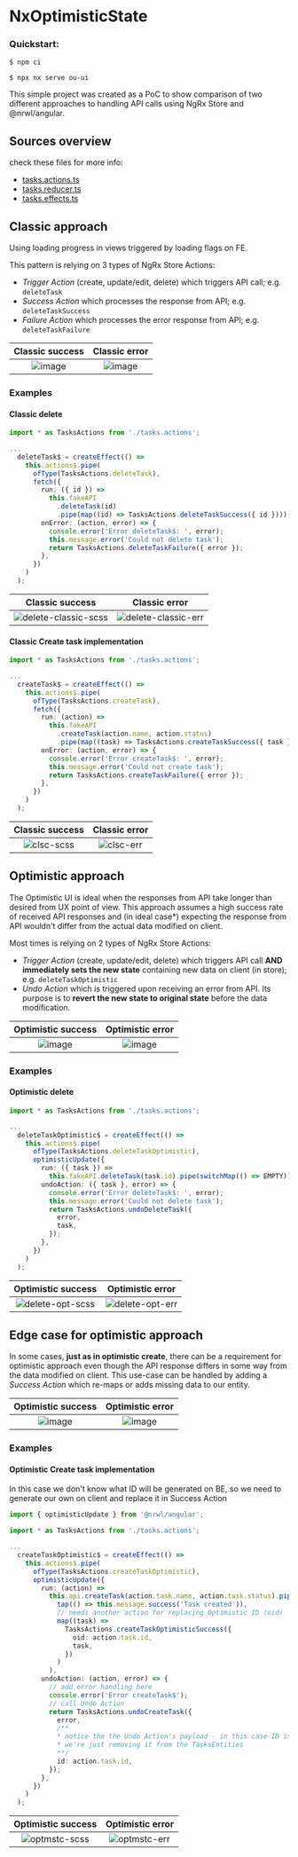 

# NxOptimisticState

### Quickstart:

`$ npm ci`

`$ npx nx serve ou-ui`

This simple project was created as a PoC to show comparison of two different approaches to handling API calls using NgRx Store and @nrwl/angular.


## Sources overview
check these files for more info:

- [tasks.actions.ts](https://github.com/mrkpks/nx-optimistic-state/blob/main/libs/tasks/src/lib/%2Bstate/tasks.actions.ts)
- [tasks.reducer.ts](https://github.com/mrkpks/nx-optimistic-state/blob/main/libs/tasks/src/lib/%2Bstate/tasks.reducer.ts)
- [tasks.effects.ts](https://github.com/mrkpks/nx-optimistic-state/blob/main/libs/tasks/src/lib/%2Bstate/tasks.effects.ts)

## Classic approach

Using loading progress in views triggered by loading flags on FE.

This pattern is relying on 3 types of NgRx Store Actions:
- *Trigger Action* (create, update/edit, delete) which triggers API call; e.g. `deleteTask`
- *Success Action* which processes the response from API; e.g. `deleteTaskSuccess`
- *Failure Action* which processes the error response from API;  e.g. `deleteTaskFailure`

Classic success            |  Classic error
:-------------------------:|:-------------------------:
![image](https://user-images.githubusercontent.com/15088626/151183748-8239e693-1d33-464a-a625-e28be8cf5284.png) |  ![image](https://user-images.githubusercontent.com/15088626/151183879-f6a30e87-0318-40bf-84cf-b274c2ebcc07.png)

### Examples

#### Classic delete

```ts
import * as TasksActions from './tasks.actions';

...
  deleteTask$ = createEffect(() =>
    this.actions$.pipe(
      ofType(TasksActions.deleteTask),
      fetch({
        run: ({ id }) =>
          this.fakeAPI
            .deleteTask(id)
            .pipe(map((id) => TasksActions.deleteTaskSuccess({ id }))),
        onError: (action, error) => {
          console.error('Error deleteTask$: ', error);
          this.message.error('Could not delete task');
          return TasksActions.deleteTaskFailure({ error });
        },
      })
    )
  );
```

Classic success            |  Classic error
:-------------------------:|:-------------------------:
![delete-classic-scss](https://user-images.githubusercontent.com/15088626/151186828-6258a100-208d-4957-9b1e-0ae89bafa1a9.gif) |  ![delete-classic-err](https://user-images.githubusercontent.com/15088626/151186851-5b58aeda-106c-40bc-8eee-465cff39bdee.gif)

#### Classic Create task implementation

```ts
import * as TasksActions from './tasks.actions';

...
  createTask$ = createEffect(() =>
    this.actions$.pipe(
      ofType(TasksActions.createTask),
      fetch({
        run: (action) =>
          this.fakeAPI
            .createTask(action.name, action.status)
            .pipe(map((task) => TasksActions.createTaskSuccess({ task }))),
        onError: (action, error) => {
          console.error('Error createTask$: ', error);
          this.message.error('Could not create task');
          return TasksActions.createTaskFailure({ error });
        },
      })
    )
  );
```

Classic success            |  Classic error
:-------------------------:|:-------------------------:
![clsc-scss](https://user-images.githubusercontent.com/15088626/151178163-51bf4811-8d7c-44b8-a393-e65380e77784.gif)  |  ![clsc-err](https://user-images.githubusercontent.com/15088626/151178180-747c46e7-36f9-42a8-8437-5af97919fa2f.gif)

## Optimistic approach

The Optimistic UI is ideal when the responses from API take longer than desired from UX point of view.
This approach assumes a high success rate of received API responses and (in ideal case*) expecting the response from API wouldn't differ from the actual data modified on client.

Most times is relying on 2 types of NgRx Store Actions:
- *Trigger Action* (create, update/edit, delete) which triggers API call **AND immediately sets the new state** containing new data on client (in store); e.g. `deleteTaskOptimistic`  
- *Undo Action* which is triggered upon receiving an error from API. Its purpose is to **revert the new state to original state** before the data modification.

Optimistic success            |  Optimistic error
:-------------------------:|:-------------------------:
![image](https://user-images.githubusercontent.com/15088626/151184041-1e977d20-bc5a-4c9d-8860-59913482408c.png) |  ![image](https://user-images.githubusercontent.com/15088626/151184114-cc0e7437-f2a9-4f6f-be78-a163ff23dea9.png)

### Examples

#### Optimistic delete

```ts
import * as TasksActions from './tasks.actions';

...
  deleteTaskOptimistic$ = createEffect(() =>
    this.actions$.pipe(
      ofType(TasksActions.deleteTaskOptimistic),
      optimisticUpdate({
        run: ({ task }) =>
          this.fakeAPI.deleteTask(task.id).pipe(switchMap(() => EMPTY)),
        undoAction: ({ task }, error) => {
          console.error('Error deleteTask$: ', error);
          this.message.error('Could not delete task');
          return TasksActions.undoDeleteTask({
            error,
            task,
          });
        },
      })
    )
  );
```

Optimistic success            |  Optimistic error
:-------------------------:|:-------------------------:
![delete-opt-scss](https://user-images.githubusercontent.com/15088626/151186939-8120d705-1375-43ac-9be6-f124b7720189.gif) |  ![delete-opt-err](https://user-images.githubusercontent.com/15088626/151186957-42401d51-96dc-4e31-ab27-e10b74b31010.gif)

## Edge case for optimistic approach

In some cases, **just as in optimistic create**, there can be a requirement for optimistic approach even though the API response differs in some way from the data modified on client.
This use-case can be handled by adding a *Success Action* which re-maps or adds missing data to our entity.

Optimistic success            |  Optimistic error
:-------------------------:|:-------------------------:
![image](https://user-images.githubusercontent.com/15088626/151184470-761b038c-ebcc-45df-851f-621fa0f6bff9.png) |  ![image](https://user-images.githubusercontent.com/15088626/151184553-32181893-5514-464c-930c-f531d38ecc29.png)

### Examples

#### Optimistic Create task implementation

In this case we don't know what ID will be generated on BE, so we need to generate our own on client and replace it in Success Action

```ts
import { optimisticUpdate } from '@nrwl/angular';

import * as TasksActions from './tasks.actions';

...
  createTaskOptimistic$ = createEffect(() =>
    this.actions$.pipe(
      ofType(TasksActions.createTaskOptimistic),
      optimisticUpdate({
        run: (action) =>
          this.api.createTask(action.task.name, action.task.status).pipe(
            tap(() => this.message.success('Task created')),
            // needs another action for replacing Optimistic ID (oid)
            map((task) =>
              TasksActions.createTaskOptimisticSuccess({
                oid: action.task.id,
                task,
              })
            )
          ),
        undoAction: (action, error) => {
          // add error handling here
          console.error('Error createTask$');
          // call Undo Action
          return TasksActions.undoCreateTask({
            error,
            /**
            * notice the the Undo Action's payload - in this case ID is enough, 
            * we're just removing it from the TasksEntities
            **/
            id: action.task.id, 
          });
        },
      })
    )
  );
```

Optimistic success            |  Optimistic error
:-------------------------:|:-------------------------:
![optmstc-scss](https://user-images.githubusercontent.com/15088626/151178105-3b0df0e3-937f-4fe4-bd7a-98c216f81fbe.gif)  |  ![optmstc-err](https://user-images.githubusercontent.com/15088626/151178130-da73f3b0-a492-4811-8773-594f6cf3a28b.gif)
